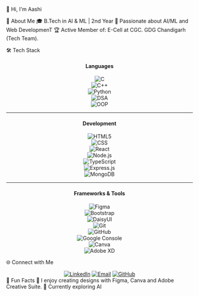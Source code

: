 👋 Hi, I'm Aashi



🌟 About Me
🎓 B.Tech in AI & ML | 2nd Year 
🚀 Passionate about AI/ML and Web DevelopmenT
🏆 Active Member of:
E-Cell at CGC.
GDG Chandigarh (Tech Team).

🛠 Tech Stack
<div align="center">

#### **Languages**  
![C](https://img.shields.io/badge/-C-00599C?style=for-the-badge&logo=c&logoColor=white)  
![C++](https://img.shields.io/badge/-C++-00599C?style=for-the-badge&logo=cplusplus&logoColor=white)  
![Python](https://img.shields.io/badge/-Python-3776AB?style=for-the-badge&logo=python&logoColor=white)  
![DSA](https://img.shields.io/badge/-Data%20Structures%20%26%20Algorithms-4B0082?style=for-the-badge&logo=codeforces&logoColor=white)  
![OOP](https://img.shields.io/badge/-Object%20Oriented%20Programming-00897B?style=for-the-badge&logo=java&logoColor=white)  

---

#### **Development**  
![HTML5](https://img.shields.io/badge/-HTML5-E34F26?style=for-the-badge&logo=html5&logoColor=white)  
![CSS](https://img.shields.io/badge/-TailwindCSS-06B6D4?style=for-the-badge&logo=tailwindcss&logoColor=white)  
![React](https://img.shields.io/badge/-React-61DAFB?style=for-the-badge&logo=react&logoColor=white)  
![Node.js](https://img.shields.io/badge/-Node.js-339933?style=for-the-badge&logo=nodedotjs&logoColor=white)  
![TypeScript](https://img.shields.io/badge/-TypeScript-3178C6?style=for-the-badge&logo=typescript&logoColor=white)  
![Express.js](https://img.shields.io/badge/-Express.js-000000?style=for-the-badge&logo=express&logoColor=white)  
![MongoDB](https://img.shields.io/badge/-MongoDB-47A248?style=for-the-badge&logo=mongodb&logoColor=white)  

---

#### **Frameworks & Tools**  
![Figma](https://img.shields.io/badge/-Figma-F24E1E?style=for-the-badge&logo=figma&logoColor=white)  
![Bootstrap](https://img.shields.io/badge/-Bootstrap-7952B3?style=for-the-badge&logo=bootstrap&logoColor=white)  
![DaisyUI](https://img.shields.io/badge/-DaisyUI-FF69B4?style=for-the-badge&logo=tailwindcss&logoColor=white)  
![Git](https://img.shields.io/badge/-Git-F05032?style=for-the-badge&logo=git&logoColor=white)  
![GitHub](https://img.shields.io/badge/-GitHub-181717?style=for-the-badge&logo=github&logoColor=white)  
![Google Console](https://img.shields.io/badge/-Google%20Console-4285F4?style=for-the-badge&logo=google&logoColor=white)  
![Canva](https://img.shields.io/badge/-Canva-00C4CC?style=for-the-badge&logo=canva&logoColor=white)  
![Adobe XD](https://img.shields.io/badge/-Adobe%20XD-FF61F6?style=for-the-badge&logo=adobe&logoColor=white)  

</div>


🌐 Connect with Me
<div align="center"> <a href="www.linkedin.com/in/aashi-raghuwanshi"><img src="https://img.shields.io/badge/LinkedIn-blue?style=for-the-badge&logo=linkedin&logoColor=white" alt="LinkedIn" /></a> <a href="aashiofficial11@gmail.com"><img src="https://img.shields.io/badge/Email-D14836?style=for-the-badge&logo=gmail&logoColor=white" alt="Email" /></a> <a href="https://github.com/Aashi-ghub"><img src="https://img.shields.io/badge/GitHub-black?style=for-the-badge&logo=github&logoColor=white" alt="GitHub" /></a> </div>
🎯 Fun Facts
🎨 I enjoy creating designs with Figma, Canva and Adobe Creative Suite.
🌱 Currently exploring AI 


